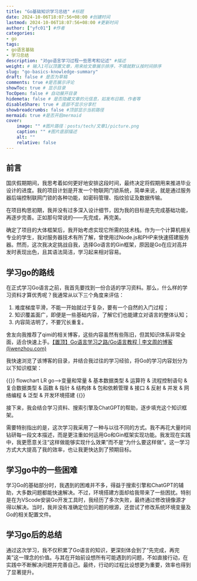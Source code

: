 ```yaml
---
title: "Go基础知识学习总结" #标题
date: 2024-10-06T18:07:56+08:00 #创建时间
lastmod: 2024-10-06T18:07:56+08:00 #更新时间
author: ["yfc01"] #作者
categories: 
- go
tags: 
- go语言基础
- 学习总结
description: "对go语言学习过程一些思考和记述" #描述
weight: # 输入1可以顶置文章，用来给文章展示排序，不填就默认按时间排序
slug: "go-basics-knowledge-summary"
draft: false # 是否为草稿
comments: true #是否展示评论
showToc: true # 显示目录
TocOpen: false # 自动展开目录
hidemeta: false # 是否隐藏文章的元信息，如发布日期、作者等
disableShare: true # 底部不显示分享栏
showbreadcrumbs: false #顶部显示当前路径
mermaid: true #是否开启mermaid
cover:
    image: "" #图片路径：posts/tech/文章1/picture.png
    caption: "" #图片底部描述
    alt: ""
    relative: false
---
```


## 前言

国庆假期期间，我思考着如何更好地安排这段时间，最终决定将假期用来推进毕业设计的进度。我的项目计划是开发一个物联网门锁系统，简单来说，就是通过服务器后端控制联网门锁的各种功能，如密码管理、指纹验证及数据传输。

在项目构思初期，我并没有过多深入设计细节，因为我的目标是先完成基础功能，再逐步完善。正如那句常说的——先完成，再完美。

确定了项目的大体框架后，我开始考虑实现它所需的技术栈。作为一个计算机相关专业的学生，我对服务器技术有所了解，曾使用过Node.js和PHP来快速搭建服务器。然而，这次我决定挑战自我，选择Go语言的Gin框架，原因是Go在应对高并发时表现出色，且其语法简洁，学习起来相对容易。

## 学习go的路线

在正式学习Go语言之前，我首先要找到一份合适的学习资料。那么，什么样的学习资料才算优秀呢？我通常从以下三个角度来评估：

1. 难度梯度平滑，不能一开始就过于复杂，要有一个自然的入门过程；
2. 知识覆盖面广，即便是一些基础内容，了解它们也能建立对语言的整体认知；
3. 内容简洁明了，不要冗长重复。

舍友向我推荐了qimi的相关博客，这些内容虽然有些陈旧，但其知识体系非常全面，适合快速上手。[【置顶】Go语言学习之路/Go语言教程 | 李文周的博客 (liwenzhou.com)](https://www.liwenzhou.com/posts/Go/golang-menu/)

我快速浏览了该博客的目录，并结合我过往的学习经验，将Go的学习内容划分为以下知识框架：

{{<mermaid>}}
flowchart LR
go-->变量和常量 & 基本数据类型 & 运算符 & 流程控制语句 & 复合数据类型 & 函数 & 指针 & 结构体 & 包和依赖管理 & 接口 & 反射 & 并发 & 网络编程 & 泛型 & 开发环境搭建
{{</mermaid>}}

接下来，我会结合学习资料、搜索引擎及ChatGPT的帮助，逐步填充这个知识框架。

需要特别指出的是，这次学习我采用了一种与以往不同的方式。我不再花大量时间钻研每一段文本描述，而是更注重如何运用Go和Gin框架实现功能。我发现在实践中，我更愿意关注“这样做能够实现什么效果”而不是“为什么要这样做”。这一学习方式大大提高了我的效率，也让我更快达到了预期目标。

## 学习go中的一些困难

学习Go的基础部分时，我遇到的困难并不多，得益于搜索引擎和ChatGPT的辅助，大多数问题都能快速解决。不过，环境搭建方面却给我带来了一些困扰。特别是在为VScode安装Go开发工具时，我经历了多次失败，最终通过修改镜像源才得以解决。当时，我并没有准确定位到问题的根源，还尝试了修改系统环境变量及Go的相关配置文件。


## 学习go后的总结

通过这次学习，我不仅积累了Go语言的知识，更深刻体会到了“先完成，再完美”这一理念的价值。与其在开始前设想所有可能遇到的问题，不如直接行动，在实践中不断解决问题并完善自己。最终，行动的过程比设想更为重要，效率也得到了显著提升。

